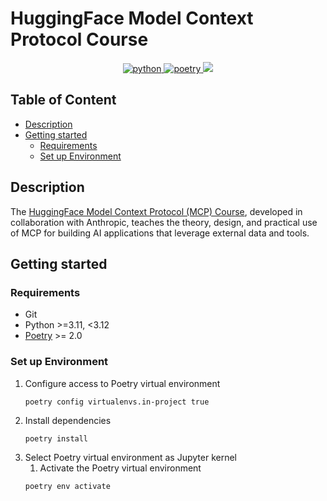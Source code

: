 <div>
    <h1>HuggingFace Model Context Protocol Course</h1>
</div>

<p align="center">
    <a href="https://www.python.org/downloads/release/python-31111/">
        <img alt="python" src="https://img.shields.io/badge/python-3.11-blue.svg"/>
    </a>
      <a href="https://python-poetry.org/">
    <img alt="poetry" src="https://img.shields.io/pypi/v/poetry?label=poetry">
  </a>
  <a href="https://github.com/qhreul/huggingface-mcp-course/blob/main/LICENSE">
    <img src="https://img.shields.io/badge/license-Apache%202.0-green"/>
  </a>
</p>

## Table of Content
- [Description](#description)
- [Getting started](#getting-started)
  - [Requirements](#requirements)
  - [Set up Environment](#set-up-environment)

## Description
The [HuggingFace Model Context Protocol (MCP) Course](https://huggingface.co/learn/mcp-course/), developed in 
collaboration with Anthropic, teaches the theory, design, and practical use of MCP for building AI applications that 
leverage external data and tools.

## Getting started

### Requirements
- Git 
- Python >=3.11, <3.12
- [Poetry](https://python-poetry.org/) >= 2.0

### Set up Environment
1. Configure access to Poetry virtual environment
   ```
   poetry config virtualenvs.in-project true
   ```
2. Install dependencies
   ```
   poetry install
   ```
3. Select Poetry virtual environment as Jupyter kernel
   1. Activate the Poetry virtual environment
   ```
   poetry env activate
   ```